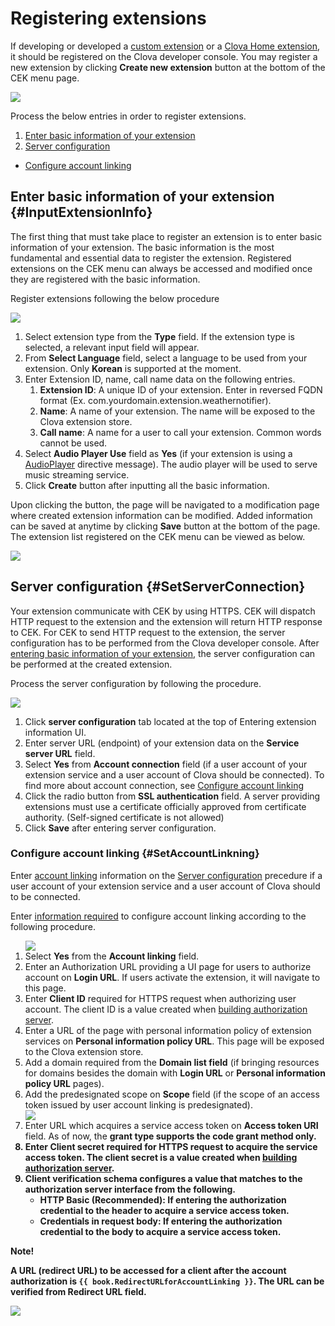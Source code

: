 # Registering extensions
If developing or developed a [custom extension](/CEK/Guides/Build_Custom_Extension.md) or a [Clova Home extension](/CEK/Guides/Build_Clova_Home_Extension.md), it should be registered on the Clova developer console. You may register a new extension by clicking **Create new extension** button at the bottom of the CEK menu page.

![](/DevConsole/Resources/Images/DevConsole-First_Look_of_Extension_list.png)

Process the below entries in order to register extensions.

1. [Enter basic information of your extension](#InputExtensionInfo)
2. [Server configuration](#SetServerConnection)
  * [Configure account linking](#SetAccountLinkning)

## Enter basic information of your extension {#InputExtensionInfo}

The first thing that must take place to register an extension is to enter basic information of your extension. The basic information is the most fundamental and essential data to register the extension. Registered extensions on the CEK menu can always be accessed and modified once they are registered with the basic information.

Register extensions following the below procedure

![](/DevConsole/Resources/Images/DevConsole-Create_New_Extension.png)

<ol>
  <li>Select extension type from the <strong>Type</strong> field. If the extension type is selected, a relevant input field will appear.</li>
  <li>From <strong>Select Language</strong> field, select a language to be used from your extension. Only <strong>Korean</strong> is supported at the moment.</li>
  <li>Enter Extension ID, name, call name data on the following entries.
    <ol>
      <li><strong>Extension ID</strong>: A unique ID of your extension. Enter in reversed FQDN format (Ex. com.yourdomain.extension.weathernotifier).</li>
      <li><strong>Name</strong>: A name of your extension. The name will be exposed to the Clova extension store.</li>
      <li><strong>Call name</strong>: A name for a user to call your extension. Common words cannot be used.</li>
    </ol>
  </li>
  <li>Select <strong>Audio Player Use</strong> field as <strong>Yes</strong> (if your extension is using a <a href="/CIC/References/CICInterface/AudioPlayer.html">AudioPlayer</a> directive message). The audio player will be used to serve music streaming service.</li>
  <li>Click <strong>Create</strong> button after inputting all the basic information.</li>
</ol>

Upon clicking the button, the page will be navigated to a modification page where created extension information can be modified. Added information can be saved at anytime by clicking **Save** button at the bottom of the page. The extension list registered on the CEK menu can be viewed as below.

![](/DevConsole/Resources/Images/DevConsole-Extension_list_after_Creation.png)

## Server configuration {#SetServerConnection}

Your extension communicate with CEK by using HTTPS. CEK will dispatch HTTP request to the extension and the extension will return HTTP response to CEK. For CEK to send HTTP request to the extension, the server configuration has to be performed from the Clova developer console. After [entering basic information of your extension](#InputExtensionInfo), the server configuration can be performed at the created extension.

Process the server configuration by following the procedure.

![](/DevConsole/Resources/Images/DevConsole-Extension_Server_Settings.png)

<ol>
  <li>Click <strong>server configuration</strong> tab located at the top of Entering extension information UI.</li>
  <li>Enter server URL (endpoint) of your extension data on the <strong>Service server URL</strong> field.</li>
  <li>Select <strong>Yes</strong> from <strong>Account connection</strong> field (if a user account of your extension service and a user account of Clova should be connected). To find more about account connection, see <a href="#SetAccountLinking">Configure account linking</a> </li>
  <li>Click the radio button from <strong>SSL authentication</strong> field. A server providing extensions must use a certificate officially approved from certificate authority. (Self-signed certificate is not allowed)</li>
  <li>Click <strong>Save</strong> after entering server configuration.</li>
</ol>

### Configure account linking {#SetAccountLinkning}

Enter [account linking](/CEK/Guides/Link_User_Account.md) information on the [Server configuration](#SetServerConnection) precedure if a user account of your extension service and a user account of Clova should to be connected.

Enter [information required](/CEK/Guides/Link_User_Account.md#RegisterAccountLinkingInfo) to configure account linking according to the following procedure.

<ol>
  <img src="/DevConsole/Resources/Images/DevConsole-Extension_Accoun_Linking_Settings_1.png" />
  <li>Select <strong>Yes</strong> from the <strong>Account linking</strong> field. </li>
  <li>Enter an Authorization URL providing a UI page for users to authorize account on <strong>Login URL</strong>. If users activate the extension, it will navigate to this page. </li>
  <li>Enter <strong>Client ID</strong> required for HTTPS request when authorizing user account. The client ID is a value created when <a href="/CEK/Guides/Link_Account.html#BuildAuthServer">building authorization server</a>.</li>
  <li>Enter a URL of the page with personal information policy of extension services on <strong>Personal information policy URL</strong>. This page will be exposed to the Clova extension store.</li>
  <li>Add a domain required from the <strong>Domain list field</strong> (if bringing resources for domains besides the domain with <strong>Login URL</strong> or <strong>Personal information policy URL</strong> pages).</li>
  <li>Add the predesignated scope on <strong>Scope</strong> field (if the scope of an access token issued by user account linking is predesignated).</li>
  <img src="/DevConsole/Resources/Images/DevConsole-Extension_Accoun_Linking_Settings_2.png" />
  <li>Enter URL which acquires a service access token on <strong>Access token URI</strong> field. As of now, the <strong>grant type supports the code grant method only.</li>
  <li>Enter <strong>Client secret</strong> required for HTTPS request to acquire the service access token. The client secret is a value created when <a href="/CEK/Guides/Link_Account.html#BuildAuthServer">building authorization server</a>.</li>
  <li><strong>Client verification schema</strong> configures a value that matches to the authorization server interface from the following.
    <ul>
      <li><strong>HTTP Basic (Recommended)</strong>: If entering the authorization credential to the header to acquire a service access token.</li>
      <li><strong>Credentials in request body</strong>: If entering the authorization credential to the body to acquire a service access token.</li>
    </ul>
  </li>
</ol>

<div id="RedirectURI" class="note">
  <p><strong>Note!</strong></p>
  <p>A URL (redirect URL) to be accessed for a client after the account authorization is <code>{{ book.RedirectURLforAccountLinking }}</code>. The URL can be verified from <strong>Redirect URL</strong> field.</strong></p>
  <img src="/DevConsole/Resources/Images/DevConsole-Redirect_URL_for_Extension_Accoun_Linking.png" />
</div>
